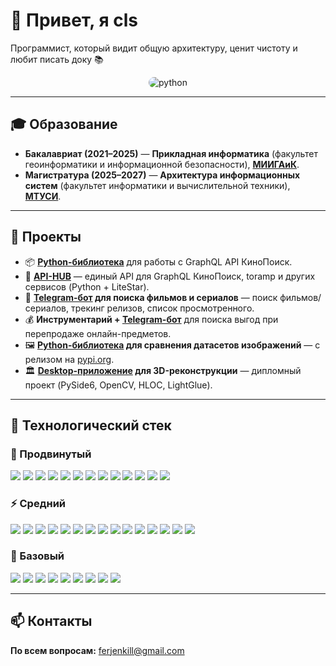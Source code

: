 # 👋 Привет, я cls

Программист, который видит общую архитектуру, ценит чистоту и любит писать доку 📚  

<div align="center">
  <img src="https://i.pinimg.com/736x/e5/20/d5/e520d5fdf66615af98e523582d226bef.jpg" alt="python" style="max-width: 100%; height: auto; border-radius: 16px;">
</div>

---

## 🎓 Образование
- **Бакалавриат (2021–2025)** — **Прикладная информатика** (факультет геоинформатики и
информационной безопасности), **[МИИГАиК](https://www.miigaik.ru/)**.
- **Магистратура (2025–2027)** — **Архитектура информационных систем** (факультет
информатики и вычислительной техники), **[МТУСИ](https://mtuci.ru/)**.  

---

## 🚀 Проекты
- 📦 **[Python-библиотека](https://github.com/cloudsucker/kinopapi)** для работы с GraphQL API КиноПоиск.
- 🔗 **[API-HUB](https://github.com/cloudsucker/kinohubble)** — единый API для GraphQL КиноПоиск, toramp и других сервисов (Python + LiteStar).
- 🤖 **[Telegram-бот](https://github.com/cloudsucker/kinoliba) для поиска фильмов и сериалов** — поиск фильмов/сериалов, трекинг релизов, список просмотренного.
- 💰 **Инструментарий + [Telegram-бот](https://github.com/cloudsucker/cs2crap)** для поиска выгод при перепродаже онлайн-предметов.
- 🖼 **[Python-библиотека](https://github.com/cloudsucker/visdatcompy) для сравнения датасетов изображений** — с релизом на [pypi.org](https://pypi.org/project/visdatcompy/0.8.4/).
- 🏛 **[Desktop-приложение](https://github.com/cloudsucker/archpoint) для 3D-реконструкции** — дипломный проект (PySide6, OpenCV, HLOC, LightGlue).

---

## 🔧 Технологический стек

### 🚀 Продвинутый
<div>
  <img src="https://img.shields.io/badge/Python-3776AB?style=for-the-badge&logo=python&logoColor=white" />
  <img src="https://img.shields.io/badge/PostgreSQL-336791?style=for-the-badge&logo=postgresql&logoColor=white" />
  <img src="https://img.shields.io/badge/FastAPI-009688?style=for-the-badge&logo=fastapi&logoColor=white" />
  <img src="https://img.shields.io/badge/SQLAlchemy-CE2C2E?style=for-the-badge&logo=sqlalchemy&logoColor=white" />
  <img src="https://img.shields.io/badge/Asyncio-3776AB?style=for-the-badge&logo=python&logoColor=white" />
  <img src="https://img.shields.io/badge/Jinja2-B41717?style=for-the-badge&logo=jinja&logoColor=white" />
  <img src="https://img.shields.io/badge/HTML5-E34F26?style=for-the-badge&logo=html5&logoColor=white" />
  <img src="https://img.shields.io/badge/CSS3-1572B6?style=for-the-badge&logo=css3&logoColor=white" />
  <img src="https://img.shields.io/badge/GitHub-181717?style=for-the-badge&logo=github&logoColor=white" />
  <img src="https://img.shields.io/badge/VSCode-007ACC?style=for-the-badge&logo=visual-studio-code&logoColor=white" />
  <img src="https://img.shields.io/badge/Draw.io-F08705?style=for-the-badge&logo=diagrams.net&logoColor=white" />
  <img src="https://img.shields.io/badge/Notion-000000?style=for-the-badge&logo=notion&logoColor=white" />
  <img src="https://img.shields.io/badge/AFFiNE-1E90FF?style=for-the-badge&logoColor=white" />
</div>

### ⚡ Средний
<div>
  <img src="https://img.shields.io/badge/Pydantic-BA0C2F?style=for-the-badge&logo=pydantic&logoColor=white" />
  <img src="https://img.shields.io/badge/Docker-2496ED?style=for-the-badge&logo=docker&logoColor=white" />
  <img src="https://img.shields.io/badge/Aiohttp-2C5BB4?style=for-the-badge&logo=python&logoColor=white" />
  <img src="https://img.shields.io/badge/Aiofiles-3776AB?style=for-the-badge&logo=python&logoColor=white" />
  <img src="https://img.shields.io/badge/Aiogram-2CA5E0?style=for-the-badge&logo=telegram&logoColor=white" />
  <img src="https://img.shields.io/badge/Unittest-3776AB?style=for-the-badge&logo=python&logoColor=white" />
  <img src="https://img.shields.io/badge/Bash-4EAA25?style=for-the-badge&logo=gnu-bash&logoColor=white" />
  <img src="https://img.shields.io/badge/Git-F05032?style=for-the-badge&logo=git&logoColor=white" />
  <img src="https://img.shields.io/badge/API-009688?style=for-the-badge&logo=swagger&logoColor=white" />
  <img src="https://img.shields.io/badge/SQLite-003B57?style=for-the-badge&logo=sqlite&logoColor=white" />
  <img src="https://img.shields.io/badge/Litestar-20232A?style=for-the-badge&logo=litestar&logoColor=white" />
  <img src="https://img.shields.io/badge/Requests-2A2A2A?style=for-the-badge&logo=python&logoColor=white" />
  <img src="https://img.shields.io/badge/Matplotlib-11557C?style=for-the-badge&logo=plotly&logoColor=white" />
  <img src="https://img.shields.io/badge/Plotly-3F4F75?style=for-the-badge&logo=plotly&logoColor=white" />
  <img src="https://img.shields.io/badge/C++-00599C?style=for-the-badge&logo=c%2B%2B&logoColor=white" />
</div>

### 📘 Базовый
<div>
  <img src="https://img.shields.io/badge/Django-092E20?style=for-the-badge&logo=django&logoColor=white" />
  <img src="https://img.shields.io/badge/Flask-000000?style=for-the-badge&logo=flask&logoColor=white" />
  <img src="https://img.shields.io/badge/Pandas-150458?style=for-the-badge&logo=pandas&logoColor=white" />
  <img src="https://img.shields.io/badge/Numpy-013243?style=for-the-badge&logo=numpy&logoColor=white" />
  <img src="https://img.shields.io/badge/JavaScript-F7DF1E?style=for-the-badge&logo=javascript&logoColor=black" />
  <img src="https://img.shields.io/badge/Typing-3776AB?style=for-the-badge&logo=python&logoColor=white" />
  <img src="https://img.shields.io/badge/Logging-FF9900?style=for-the-badge&logo=python&logoColor=white" />
  <img src="https://img.shields.io/badge/Qt_Creator-41CD52?style=for-the-badge&logo=qt&logoColor=white" />
  <img src="https://img.shields.io/badge/PySide6-41CD52?style=for-the-badge&logo=qt&logoColor=white" />
</div>

---

## 📫 Контакты
**По всем вопросам:** ferjenkill@gmail.com
